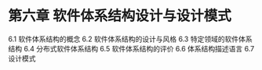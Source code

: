 # 第六章  软件体系结构设计与设计模式

6.1 软件体系结构的概念
6.2 软件体系结构的设计与风格
6.3 特定领域的软件体系结构
6.4 分布式软件体系结构
6.5 软件体系结构的评价
6.6 体系结构描述语言
6.7 设计模式

